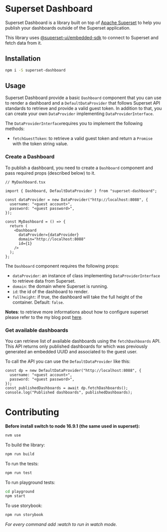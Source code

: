 # Superset Dashboard

Superset Dashboard is a library built on top of
[Apache Superset](https://superset.apache.org/) to help you publish your
dashboards outside of the Superset application.

This library uses
[@superset-ui/embedded-sdk](https://www.npmjs.com/package/@superset-ui/embedded-sdk)
to connect to Superset and fetch data from it.

## Installation

```bash
npm i -S superset-dashboard
```

## Usage

Superset Dashboard provide a basic `Dashboard` component that you can use to
render a dashboard and a `DefaultDataProvider` that follows Superset API
standards to retrieve and provide a valid guest token. In addition to that,
you can create your own `DataProvider` implementing `DataProviderInterface`.

The `DataProviderInterface`requires you to implement the following methods:

- `fetchGuestToken`: to retrieve a valid guest token and return a `Promise`
  with the token string value.

### Create a Dashboard

To publish a dashboard, you need to create a `Dashboard` component and pass
required props (described below) to it.

```tsx
// MyDashboard.tsx

import { Dashboard, DefaultDataProvider } from "superset-dashboard";

const dataProvider = new DataProvider("http://localhost:8088", {
  username: "<guest account>",
  password: "<guest password>",
});

const MyDashboard = () => {
  return (
    <Dashboard
      dataProvider={dataProvider}
      domain="http://localhost:8088"
      id={1}
    />
  );
};
```

The `Dashboard` component requires the following props:

- `dataProvider`: an instance of class implementing `DataProviderInterface`
  to retrieve data from Superset.
- `domain`: the domain where Superset is running.
- `id`: the id of the dashboard to render.
- `fullheight`: if true, the dashboard will take the full height of the
  container. Default: `false`.

**Notes**: to retrieve more informations about how to configure superset
please refer to the my blog post [here](https://robertoconterosito.it/2022/11/publish-superset-dashboards-inside-nextjs-app/).

### Get available dashboards

You can retrieve list of available dashboards using the `fetchDashboards` API.
This API returns only published dashboards for which was previously generated
an embedded UUID and associated to the guest user.

To call the API you can use the `DefaultDataProvider` like this:

```tsx
const dp = new DefaultDataProvider("http://localhost:8088", {
  username: "<guest account>",
  password: "<guest password>",
});
const publishedDashboards = await dp.fetchDashboards();
console.log("Published dashboards", publishedDashboards);
```

# Contributing

**Before install switch to node 16.9.1 (the same used in superset):**

```bash
nvm use
```

To build the library:

```bash
npm run build
```

To run the tests:

```bash
npm run test
```

To run playground tests:

```bash
cd playground
npm start
```

To use storybook:

```bash
npm run storybook
```

_For every command add :watch to run in watch mode._
